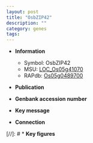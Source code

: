 ```yaml
---
layout: post
title: "OsbZIP42"
description: ""
category: genes
tags: 
---
```


* **Information**  
    + Symbol: OsbZIP42  
    + MSU: [LOC_Os05g41070](http://rice.uga.edu/cgi-bin/ORF_infopage.cgi?orf=LOC_Os05g41070)  
    + RAPdb: [Os05g0489700](http://rapdb.dna.affrc.go.jp/viewer/gbrowse_details/irgsp1?name=Os05g0489700)  

* **Publication**  

* **Genbank accession number**  

* **Key message**  

* **Connection**  

[//]: # * **Key figures**  


